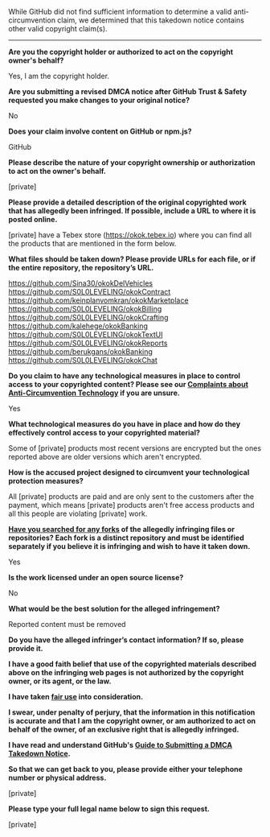 While GitHub did not find sufficient information to determine a valid anti-circumvention claim, we determined that this takedown notice contains other valid copyright claim(s).

---

**Are you the copyright holder or authorized to act on the copyright owner's behalf?**

Yes, I am the copyright holder.

**Are you submitting a revised DMCA notice after GitHub Trust & Safety requested you make changes to your original notice?**

No

**Does your claim involve content on GitHub or npm.js?**

GitHub

**Please describe the nature of your copyright ownership or authorization to act on the owner's behalf.**

[private]

**Please provide a detailed description of the original copyrighted work that has allegedly been infringed. If possible, include a URL to where it is posted online.**

[private] have a Tebex store (https://okok.tebex.io) where you can find all the products that are mentioned in the form below.

**What files should be taken down? Please provide URLs for each file, or if the entire repository, the repository’s URL.**

https://github.com/Sina30/okokDelVehicles  
https://github.com/S0L0LEVELING/okokContract  
https://github.com/keinplanvomkran/okokMarketplace  
https://github.com/S0L0LEVELING/okokBilling  
https://github.com/S0L0LEVELING/okokCrafting  
https://github.com/kalehege/okokBanking  
https://github.com/S0L0LEVELING/okokTextUI  
https://github.com/S0L0LEVELING/okokReports  
https://github.com/berukgans/okokBanking  
https://github.com/S0L0LEVELING/okokChat  

**Do you claim to have any technological measures in place to control access to your copyrighted content? Please see our <a href="https://docs.github.com/articles/guide-to-submitting-a-dmca-takedown-notice#complaints-about-anti-circumvention-technology">Complaints about Anti-Circumvention Technology</a> if you are unsure.**

Yes

**What technological measures do you have in place and how do they effectively control access to your copyrighted material?**

Some of [private] products most recent versions are encrypted but the ones reported above are older versions which aren't encrypted.

**How is the accused project designed to circumvent your technological protection measures?**

All [private] products are paid and are only sent to the customers after the payment, which means [private] products aren't free access products and all this people are violating [private] work.

**<a href="https://docs.github.com/articles/dmca-takedown-policy#b-what-about-forks-or-whats-a-fork">Have you searched for any forks</a> of the allegedly infringing files or repositories? Each fork is a distinct repository and must be identified separately if you believe it is infringing and wish to have it taken down.**

Yes

**Is the work licensed under an open source license?**

No

**What would be the best solution for the alleged infringement?**

Reported content must be removed

**Do you have the alleged infringer’s contact information? If so, please provide it.**

**I have a good faith belief that use of the copyrighted materials described above on the infringing web pages is not authorized by the copyright owner, or its agent, or the law.**

**I have taken <a href="https://www.lumendatabase.org/topics/22">fair use</a> into consideration.**

**I swear, under penalty of perjury, that the information in this notification is accurate and that I am the copyright owner, or am authorized to act on behalf of the owner, of an exclusive right that is allegedly infringed.**

**I have read and understand GitHub's <a href="https://docs.github.com/articles/guide-to-submitting-a-dmca-takedown-notice/">Guide to Submitting a DMCA Takedown Notice</a>.**

**So that we can get back to you, please provide either your telephone number or physical address.**

[private]

**Please type your full legal name below to sign this request.**

[private]
